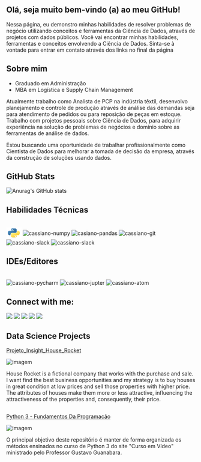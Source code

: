 ## Olá, seja muito bem-vindo (a) ao meu GitHub!

Nessa página, eu demonstro minhas habilidades de resolver problemas de negócio utilizando conceitos e ferramentas da Ciência de Dados, através de projetos com dados públicos.
Você vai encontrar minhas habilidades, ferramentas e conceitos envolvendo a Ciência de Dados.
Sinta-se à vontade para entrar em contato através dos links no final da página

## Sobre mim

* Graduado em Administração 
* MBA em Logística e Supply Chain Management

Atualmente trabalho como Analista de PCP na indústria têxtil, desenvolvo planejamento e controle de produção através de análise das demandas seja para atendimento de pedidos ou para reposição de peças em estoque. Trabalho com projetos pessoais sobre Ciência de Dados, para adquirir experiência na solução de problemas de negócios e domínio sobre as ferramentas de análise de dados.

Estou buscando uma oportunidade de trabalhar profissionalmente como Cientista de Dados para melhorar a tomada de decisão da empresa, através da construção de soluções usando dados.

## GitHub Stats
![Anurag's GitHub stats](https://github-readme-stats.vercel.app/api?username=Cassiano-Schmeiske&show_icons=true&theme=dark&include_all_commits=true&count_private=true)


## Habilidades Técnicas
<div style="display: inline_block"><br>
  <img align="center" alt="cassiano-python" height="30" width="40" src="https://raw.githubusercontent.com/devicons/devicon/master/icons/python/python-original.svg">
  <img align="center" alt="cassiano-numpy" height="30" width="40" src="https://cdn.jsdelivr.net/gh/devicons/devicon/icons/numpy/numpy-original-wordmark.svg">
  <img align="center" alt="casiano-pandas" height="30" width="40" src="https://cdn.jsdelivr.net/gh/devicons/devicon/icons/pandas/pandas-original-wordmark.svg">
  <img align="center" alt="cassiano-git" height="30" width="40" src="https://cdn.jsdelivr.net/gh/devicons/devicon/icons/git/git-original.svg">
  <img align="center" alt="cassiano-slack" height="30" width="40" src="https://cdn.jsdelivr.net/gh/devicons/devicon/icons/slack/slack-original.svg">
  <img align="center" alt="cassiano-slack" height="30" width="40" src="https://img.shields.io/badge/Microsoft_Excel-217346?style=for-the-badge&logo=microsoft-excel&logoColor=white">
</div>

## IDEs/Editores

<div style="display: inline_block"><br>
  <img align="center" alt="cassiano-pycharm" height="30" width="40" src="https://cdn.jsdelivr.net/gh/devicons/devicon/icons/pycharm/pycharm-plain-wordmark.svg">
  <img align="center" alt="cassiano-jupter" height="30" width="40" src="https://cdn.jsdelivr.net/gh/devicons/devicon/icons/jupyter/jupyter-original-wordmark.svg">
  <img align="center" alt="cassiano-atom" height="30" width="40" src="https://cdn.jsdelivr.net/gh/devicons/devicon/icons/atom/atom-original.svg">
</div>

  ##

 ## Connect with me:
<div>  
  <a href="https://www.linkedin.com/in/cassianoschmeiske/" target="_blank"><img src="https://img.shields.io/badge/-LinkedIn-%230077B5?style=for-the-badge&logo=linkedin&logoColor=white" target="_blank"></a>
  <a href="https://cassiano-schmeiske.github.io/Portfolio_Projetos/" target="_blank"><img src="https://img.shields.io/badge/Portfolio-7289DA?style=for-the-badge&logo=&logoColor=white" target="_blank"></a>
  <a href="https://www.instagram.com/cassianoschmeiske/" target="_blank"><img src="https://img.shields.io/badge/-Instagram-%23E4405F?style=for-the-badge&logo=instagram&logoColor=white" target="_blank"></a>
  <a href="https://www.facebook.com/cassiano.schmeiske/" target="_blank"><img src="https://img.shields.io/badge/Facebook-1877F2?style=for-the-badge&logo=facebook&logoColor=white" target="_blank"></a>
  <a href = "mailto:ca.schmeiske@gmail.com"><img src="https://img.shields.io/badge/-Gmail-%23333?style=for-the-badge&logo=gmail&logoColor=white" target="_blank"></a>
</div>


## Data Science Projects
[Projeto_Insight_House_Rocket](https://github.com/Cassiano-Schmeiske/Projeto_Insight_House_Rocket)

![imagem](https://user-images.githubusercontent.com/94291995/151662149-e2931415-f098-49ad-a3b8-3c4631587766.jpg)

House Rocket is a fictional company that works with the purchase and sale. I want find the best business opportunities and my strategy is to buy houses in great condition at low prices and sell those properties with higher price. The attributes of houses make them more or less attractive, influencing the attractiveness of the properties and, consequently, their price.

##

[Python 3 - Fundamentos Da Programacão](https://github.com/Cassiano-Schmeiske/Fundamentos_Da_Programacao)

![imagem](https://user-images.githubusercontent.com/94291995/151412390-46d21033-6315-47d5-bec8-0cb43832a6a3.png)

O principal objetivo deste repositório é manter de forma organizada os métodos ensinados no curso de Python 3 do site "Curso em Vídeo" ministrado pelo Professor Gustavo Guanabara.
